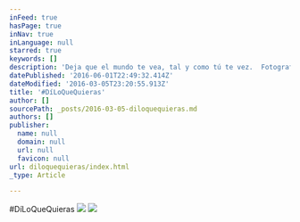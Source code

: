 ```yaml
---
inFeed: true
hasPage: true
inNav: true
inLanguage: null
starred: true
keywords: []
description: 'Deja que el mundo te vea, tal y como tú te vez.  Fotografía Diseño Marketing y Community Manager Desde US$249.99'
datePublished: '2016-06-01T22:49:32.414Z'
dateModified: '2016-03-05T23:20:55.913Z'
title: '#DíLoQueQuieras'
author: []
sourcePath: _posts/2016-03-05-diloquequieras.md
authors: []
publisher:
  name: null
  domain: null
  url: null
  favicon: null
url: diloquequieras/index.html
_type: Article

---
```

\#DíLoQueQuieras
![](https://the-grid-user-content.s3-us-west-2.amazonaws.com/0fbe62c2-ef65-4b18-bdc3-da75da881cc1.jpg)
![](https://the-grid-user-content.s3-us-west-2.amazonaws.com/34f76f70-39d4-48af-ab59-04fc62ccfd0b.jpg)